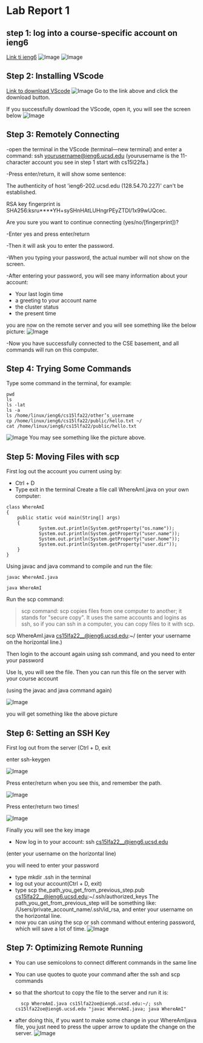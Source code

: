 # Lab Report 1
## step 1: log into a course-specific account on ieng6

[Link ti ieng6](https://sdacs.ucsd.edu/~icc/index.php)
![Image](1.jpg)
![Image](2.jpg)

## Step 2: Installing VScode
[Link to download VScode](https://code.visualstudio.com/)
![Image](3.jpg)
Go to the link above and click the download button.

If you successfully download the VScode, open it, you will see the screen below
![Image](4.jpg)

## Step 3: Remotely Connecting
-open the terminal in the VScode (terminal—new terminal) and enter a command:
ssh yourusername@ieng6.ucsd.edu
(yourusername is the 11-character account you see in step 1 start with cs15l22fa.)

-Press enter/return, it will show some sentence:

The authenticity of host 'ieng6-202.ucsd.edu (128.54.70.227)' can't be established.

RSA key fingerprint is SHA256:ksru****YH+sySHnHAtLUHngrPEyZTDl/1x99wUQcec.

Are you sure you want to continue connecting (yes/no/[fingerprint])?

-Enter yes and press enter/return

-Then it will ask you to enter the password.

-When you typing your password, the actual number will not show on the screen.

-After entering your password, you will see many information about your account:
* Your last login time
* a greeting to your account name
* the cluster status
* the present time

you are now on the remote server and you will see something like the below picture:
![Image](5.jpg)

-Now you have successfully connected to the CSE basement, and all commands will run on this computer.

## Step 4: Trying Some Commands
Type some command in the terminal, for example:
```
pwd
ls
ls -lat
ls -a
ls /home/linux/ieng6/cs15lfa22/other’s_username
cp /home/linux/ieng6/cs15lfa22/public/hello.txt ~/
cat /home/linux/ieng6/cs15lfa22/public/hello.txt
```
![Image](6.jpg)
You may see something like the picture above.

## Step 5: Moving Files with scp
First log out the account you current using by:
- Ctrl + D
- Type exit in the terminal
Create a file call WhereAmI.java on your own computer:

```
class WhereAmI 
{
  	public static void main(String[] args) 
	{
    		System.out.println(System.getProperty("os.name"));
    		System.out.println(System.getProperty("user.name"));
    		System.out.println(System.getProperty("user.home"));
    		System.out.println(System.getProperty("user.dir"));
  	}
}
```

Using javac and java command to compile and run the file:

	javac WhereAmI.java
  
  	java WhereAmI

Run the scp command:
> scp command: scp copies files from one computer to another; it stands for "secure copy". It uses the same accounts and logins as ssh, so if you can ssh in a computer, you can copy files to it with scp.


scp WhereAmI.java cs15lfa22__@ieng6.ucsd.edu:~/ 
(enter your username on the horizontal line.)

Then login to the account again using ssh command, and you need to enter your password

Use ls, you will see the file. Then you can run this file on the server with your course account

(using the javac and java command again)

![Image](7.png)

you will get something like the above picture

## Step 6: Setting an SSH Key
First log out from the server (Ctrl + D, exit

enter ssh-keygen

![Image](8.png)

Press enter/return when you see this, and remember the path.

![Image](9.png)

Press enter/return two times!

![Image](10.png)

Finally you will see the key image
- Now log in to your account: ssh cs15lfa22__@ieng6.ucsd.edu 

(enter your username on the horizontal line)

you will need to enter your password
- type mkdir .ssh in the terminal
- log out your account(Ctrl + D, exit)
- type scp the_path_you_get_from_previous_step.pub cs15lfa22__@ieng6.ucsd.edu:~/.ssh/authorized_keys
The path_you_get_from_previous_step will be something like: /Users/private_account_name/.ssh/id_rsa, and enter your username on the horizontal line.
- now you can using the scp or ssh command without entering password, which will save a lot of time.
![Image](11.png)

## Step 7: Optimizing Remote Running
- You can use semicolons to connect different commands in the same line
- You can use quotes to quote your command after the ssh and scp commands
- so that the shortcut to copy the file to the server and run it is:
		
		scp WhereAmI.java cs15lfa22oe@ieng6.ucsd.edu:~/; ssh cs15lfa22oe@ieng6.ucsd.edu "javac WhereAmI.java; java WhereAmI"
- after doing this, if you want to make some change in your WhereAmIjava file, you just need to press the upper arrow to update the change on the server.
![Image](12.png)





















